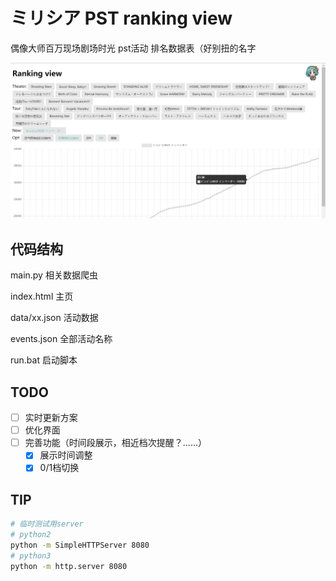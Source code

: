 # ミリシア PST ranking view

偶像大师百万现场剧场时光 pst活动 排名数据表（好别扭的名字

![](./img/v0.3.png)

## 代码结构

main.py 相关数据爬虫

index.html 主页

data/xx.json 活动数据

events.json 全部活动名称

run.bat 启动脚本

## TODO

- [ ] 实时更新方案
- [ ] 优化界面
- [ ] 完善功能（时间段展示，相近档次提醒？......）
  - [x] 展示时间调整
  - [x] 0/1档切换

## TIP

```bash
# 临时测试用server
# python2
python -m SimpleHTTPServer 8080
# python3
python -m http.server 8080
```